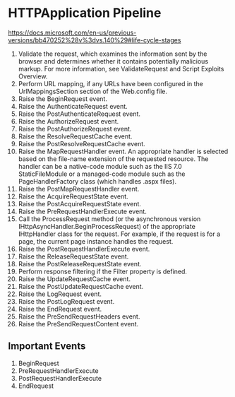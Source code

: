 
# HTTPApplication Pipeline

https://docs.microsoft.com/en-us/previous-versions/bb470252%28v%3dvs.140%29#life-cycle-stages

1. Validate the request, which examines the information sent by the browser and determines whether it contains potentially malicious markup. For more information, see ValidateRequest and Script Exploits Overview.
2. Perform URL mapping, if any URLs have been configured in the UrlMappingsSection section of the Web.config file.
3. Raise the BeginRequest event.
4. Raise the AuthenticateRequest event.
5. Raise the PostAuthenticateRequest event.
6. Raise the AuthorizeRequest event.
7. Raise the PostAuthorizeRequest event.
8. Raise the ResolveRequestCache event.
9. Raise the PostResolveRequestCache event.
10. Raise the MapRequestHandler event. An appropriate handler is selected based on the file-name extension of the requested resource. The handler can be a native-code module such as the IIS 7.0 StaticFileModule or a managed-code module such as the PageHandlerFactory class (which handles .aspx files). 
11. Raise the PostMapRequestHandler event.
12. Raise the AcquireRequestState event.
13. Raise the PostAcquireRequestState event.
14. Raise the PreRequestHandlerExecute event.
15. Call the ProcessRequest method (or the asynchronous version IHttpAsyncHandler.BeginProcessRequest) of the appropriate IHttpHandler class for the request. For example, if the request is for a page, the current page instance handles the request.
16. Raise the PostRequestHandlerExecute event.
17. Raise the ReleaseRequestState event.
18. Raise the PostReleaseRequestState event.
19. Perform response filtering if the Filter property is defined.
20. Raise the UpdateRequestCache event.
21. Raise the PostUpdateRequestCache event.
22. Raise the LogRequest event.
23. Raise the PostLogRequest event.
24. Raise the EndRequest event.
25. Raise the PreSendRequestHeaders event.
26. Raise the PreSendRequestContent event.

## Important Events

1. BeginRequest
2. PreRequestHandlerExecute
3. PostRequestHandlerExecute
4. EndRequest